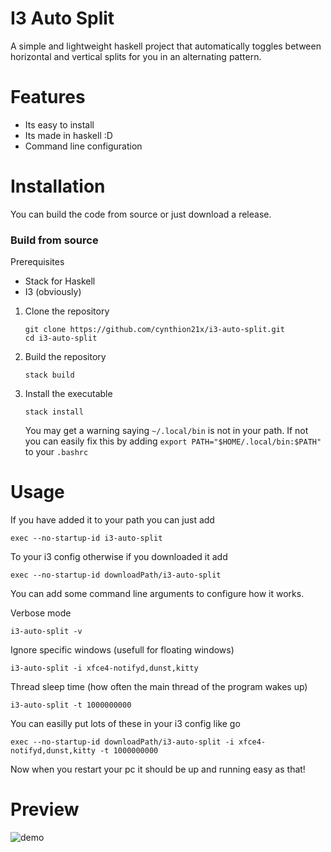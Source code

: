 # I3 Auto Split

A simple and lightweight haskell project that automatically toggles between horizontal
and vertical splits for you in an alternating pattern.

# Features

- Its easy to install
- Its made in haskell :D
- Command line configuration

# Installation

You can build the code from source or just download a release.

### Build from source

Prerequisites

- Stack for Haskell
- I3 (obviously)

1. Clone the repository

   ```
   git clone https://github.com/cynthion21x/i3-auto-split.git
   cd i3-auto-split
   ```
   
2. Build the repository

   ```
   stack build
   ```

3. Install the executable

   ```
   stack install
   ```

   You may get a warning saying `~/.local/bin` is not in your path. If not you can easily fix this by adding `export PATH="$HOME/.local/bin:$PATH"` to your `.bashrc`

# Usage

If you have added it to your path you can just add
```
exec --no-startup-id i3-auto-split
```
To your i3 config otherwise if you downloaded it add
```
exec --no-startup-id downloadPath/i3-auto-split
```

You can add some command line arguments to configure how it works.

Verbose mode
```
i3-auto-split -v
```

Ignore specific windows (usefull for floating windows)
```
i3-auto-split -i xfce4-notifyd,dunst,kitty
```

Thread sleep time (how often the main thread of the program wakes up)
```
i3-auto-split -t 1000000000
```

You can easilly put lots of these in your i3 config like go
```
exec --no-startup-id downloadPath/i3-auto-split -i xfce4-notifyd,dunst,kitty -t 1000000000
```

Now  when you restart your pc it should be up and running easy as that!

# Preview

![demo](https://github.com/user-attachments/assets/71216ccf-38c8-4e7b-abb1-f3a391e456ff)


